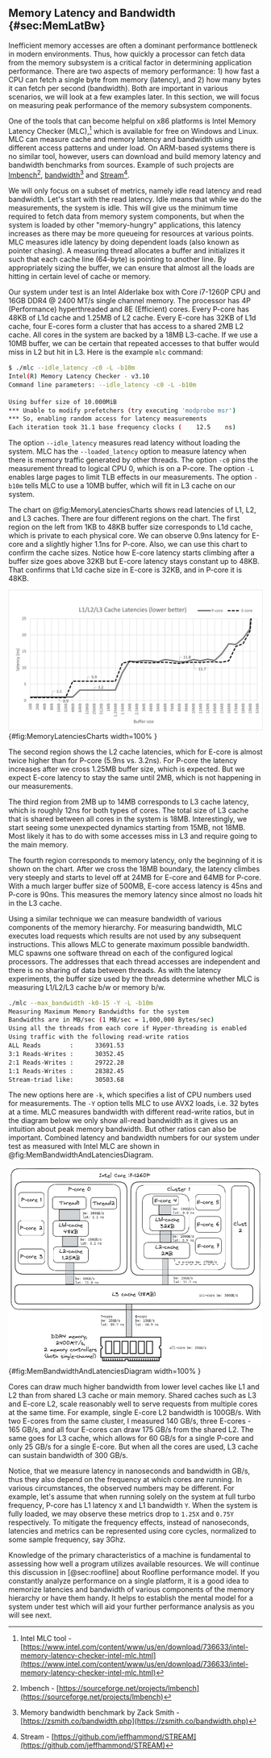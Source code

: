 ## Memory Latency and Bandwidth {#sec:MemLatBw}

Inefficient memory accesses are often a dominant performance bottleneck in modern environments. Thus, how quickly a processor can fetch data from the memory subsystem is a critical factor in determining application performance. There are two aspects of memory performance: 1) how fast a CPU can fetch a single byte from memory (latency), and 2) how many bytes it can fetch per second (bandwidth). Both are important in various scenarios, we will look at a few examples later. In this section, we will focus on measuring peak performance of the memory subsystem components.

One of the tools that can become helpful on x86 platforms is Intel Memory Latency Checker (MLC),[^1] which is available for free on Windows and Linux. MLC can measure cache and memory latency and bandwidth using different access patterns and under load. On ARM-based systems there is no similar tool, however, users can download and build memory latency and bandwidth benchmarks from sources. Example of such projects are [lmbench](https://sourceforge.net/projects/lmbench/)[^2], [bandwidth](https://zsmith.co/bandwidth.php)[^4] and [Stream](https://github.com/jeffhammond/STREAM)[^3].

We will only focus on a subset of metrics, namely idle read latency and read bandwidth. Let's start with the read latency. Idle means that while we do the measurements, the system is idle. This will give us the minimum time required to fetch data from memory system components, but when the system is loaded by other "memory-hungry" applications, this latency increases as there may be more queueing for resources at various points. MLC measures idle latency by doing dependent loads (also known as pointer chasing). A measuring thread allocates a buffer and initializes it such that each cache line (64-byte) is pointing to another line. By appropriately sizing the buffer, we can ensure that almost all the loads are hitting in certain level of cache or memory. 

Our system under test is an Intel Alderlake box with Core i7-1260P CPU and 16GB DDR4 @ 2400 MT/s single channel memory. The processor has 4P (Performance) hyperthreaded and 8E (Efficient) cores. Every P-core has 48KB of L1d cache and 1.25MB of L2 cache. Every E-core has 32KB of L1d cache, four E-cores form a cluster that has access to a shared 2MB L2 cache. All cores in the system are backed by a 18MB L3-cache. If we use a 10MB buffer, we can be certain that repeated accesses to that buffer would miss in L2 but hit in L3. Here is the example `mlc` command:

```bash
$ ./mlc --idle_latency -c0 -L -b10m
Intel(R) Memory Latency Checker - v3.10
Command line parameters: --idle_latency -c0 -L -b10m

Using buffer size of 10.000MiB
*** Unable to modify prefetchers (try executing 'modprobe msr')
*** So, enabling random access for latency measurements
Each iteration took 31.1 base frequency clocks (	12.5	ns)
```

The option `--idle_latency` measures read latency without loading the system. MLC has the `--loaded_latency` option to measure latency when there is memory traffic generated by other threads. The option `-c0` pins the measurement thread to logical CPU 0, which is on a P-core. The option `-L` enables large pages to limit TLB effects in our measurements. The option `-b10m` tells MLC to use a 10MB buffer, which will fit in L3 cache on our system.

The chart on @fig:MemoryLatenciesCharts shows read latencies of L1, L2, and L3 caches. There are four different regions on the chart. The first region on the left from 1KB to 48KB buffer size corresponds to L1d cache, which is private to each physical core. We can observe 0.9ns latency for E-core and a slightly higher 1.1ns for P-core. Also, we can use this chart to confirm the cache sizes. Notice how E-core latency starts climbing after a buffer size goes above 32KB but E-core latency stays constant up to 48KB. That confirms that L1d cache size in E-core is 32KB, and in P-core it is 48KB.

![L1/L2/L3 cache read latencies on Intel Core i7-1260P, measured with the mlc tool, large pages enabled.](../../img/terms-and-metrics/MemLatencies.png){#fig:MemoryLatenciesCharts width=100% }

The second region shows the L2 cache latencies, which for E-core is almost twice higher than for P-core (5.9ns vs. 3.2ns). For P-core the latency increases after we cross 1.25MB buffer size, which is expected. But we expect E-core latency to stay the same until 2MB, which is not happening in our measurements.

The third region from 2MB up to 14MB corresponds to L3 cache latency, which is roughly 12ns for both types of cores. The total size of L3 cache that is shared between all cores in the system is 18MB. Interestingly, we start seeing some unexpected dynamics starting from 15MB, not 18MB. Most likely it has to do with some accesses miss in L3 and require going to the main memory. 

The fourth region corresponds to memory latency, only the beginning of it is shown on the chart. After we cross the 18MB boundary, the latency climbes very steeply and starts to level off at 24MB for E-core and 64MB for P-core. With a much larger buffer size of 500MB, E-core access latency is 45ns and P-core is 90ns. This measures the memory latency since almost no loads hit in the L3 cache.

Using a similar technique we can measure bandwidth of various components of the memory hierarchy. For measuring bandwidth, MLC executes load requests which results are not used by any subsequent instructions. This allows MLC to generate maximum possible bandwidth. MLC spawns one software thread on each of the configured logical processors. The addresses that each thread accesses are independent and there is no sharing of data between threads. As with the latency experiments, the buffer size used by the threads determine whether MLC is measuring L1/L2/L3 cache b/w or memory b/w.

```bash
./mlc --max_bandwidth -k0-15 -Y -L -b10m
Measuring Maximum Memory Bandwidths for the system
Bandwidths are in MB/sec (1 MB/sec = 1,000,000 Bytes/sec)
Using all the threads from each core if Hyper-threading is enabled
Using traffic with the following read-write ratios
ALL Reads        :      33691.53
3:1 Reads-Writes :      30352.45
2:1 Reads-Writes :      29722.28
1:1 Reads-Writes :      28382.45
Stream-triad like:      30503.68
```

The new options here are `-k`, which specifies a list of CPU numbers used for measurements. The `-Y` option tells MLC to use AVX2 loads, i.e. 32 bytes at a time. MLC measures bandwidth with different read-write ratios, but in the diagram below we only show all-read bandwidth as it gives us an intuition about peak memory bandwidth. But other ratios can also be important. Combined latency and bandwidth numbers for our system under test as measured with Intel MLC are shown in @fig:MemBandwidthAndLatenciesDiagram.

![Block diagram of the memory hierarchy of Intel Core i7-1260P and external DDR4 memory.](../../img/terms-and-metrics/MemBandwidthAndLatenciesDiagram.png){#fig:MemBandwidthAndLatenciesDiagram width=100% }

Cores can draw much higher bandwidth from lower level caches like L1 and L2 than from shared L3 cache or main memory. Shared caches such as L3 and E-core L2, scale reasonably well to serve requests from multiple cores at the same time. For example, single E-core L2 bandwidth is 100GB/s. With two E-cores from the same cluster, I measured 140 GB/s, three E-cores - 165 GB/s, and all four E-cores can draw 175 GB/s from the shared L2. The same goes for L3 cache, which allows for 60 GB/s for a single P-core and only 25 GB/s for a single E-core. But when all the cores are used, L3 cache can sustain bandwidth of 300 GB/s.

Notice, that we measure latency in nanoseconds and bandwidth in GB/s, thus they also depend on the frequency at which cores are running. In various circumstances, the observed numbers may be different. For example, let's assume that when running solely on the system at full turbo frequency, P-core has L1 latency `X` and L1 bandwidth `Y`. When the system is fully loaded, we may observe these metrics drop to `1.25X` and `0.75Y` respectively. To mitigate the frequency effects, instead of nanoseconds, latencies and metrics can be represented using core cycles, normalized to some sample frequency, say 3Ghz.

Knowledge of the primary characteristics of a machine is fundamental to assessing how well a program utilizes available resources. We will continue this discussion in [@sec:roofline] about Roofline performance model. If you constantly analyze performance on a single platform, it is a good idea to memorize latencies and bandwidth of various components of the memory hierarchy or have them handy. It helps to establish the mental model for a system under test which will aid your further performance analysis as you will see next.

[^1]: Intel MLC tool - [https://www.intel.com/content/www/us/en/download/736633/intel-memory-latency-checker-intel-mlc.html](https://www.intel.com/content/www/us/en/download/736633/intel-memory-latency-checker-intel-mlc.html)
[^2]: lmbench - [https://sourceforge.net/projects/lmbench](https://sourceforge.net/projects/lmbench)
[^3]: Stream - [https://github.com/jeffhammond/STREAM](https://github.com/jeffhammond/STREAM)
[^4]: Memory bandwidth benchmark by Zack Smith - [https://zsmith.co/bandwidth.php](https://zsmith.co/bandwidth.php)